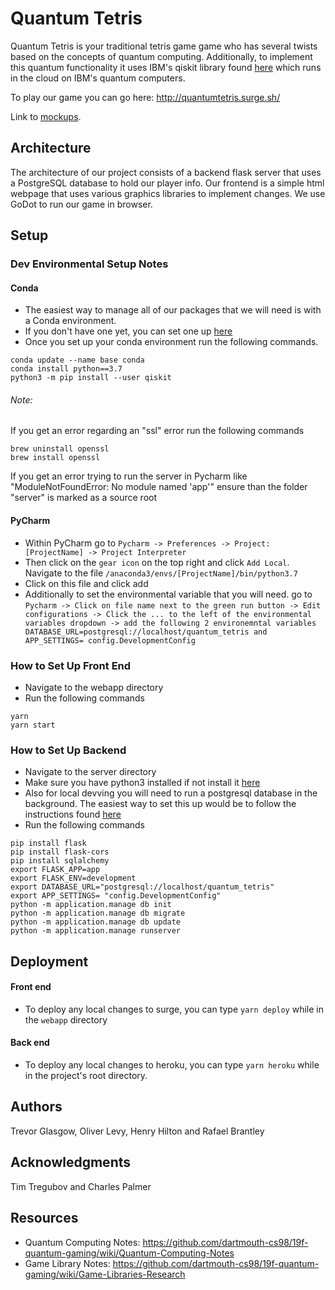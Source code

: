 # Quantum Tetris

Quantum Tetris is your traditional tetris game game who has several twists based on the concepts of quantum computing. Additionally, to implement this quantum functionality it uses IBM's qiskit library found [here](https://qiskit.org) which runs in the cloud on IBM's quantum computers.

To play our game you can go here: http://quantumtetris.surge.sh/

Link to [mockups](https://www.figma.com/file/ry3c6LBXIAP5A63igUO6YE/Quantum-Tetris?node-id=0%3A1).
## Architecture

The architecture of our project consists of a backend flask server that uses a PostgreSQL database to hold our player info. Our frontend is a simple html webpage that uses various graphics libraries to implement changes. We use GoDot to run our game in browser.

## Setup
### Dev Environmental Setup Notes
#### Conda
* The easiest way to manage all of our packages that we will need is with a Conda environment.
* If you don't have one yet, you can set one up [here](https://anaconda.org/)
* Once you set up your conda environment run the following commands.
```
conda update --name base conda
conda install python==3.7
python3 -m pip install --user qiskit
```
###### Note:
If you get an error regarding an "ssl" error run the following commands
```
brew uninstall openssl
brew install openssl
```

If you get an error trying to run the server in Pycharm like "ModuleNotFoundError: No module named 'app'" ensure than the folder "server" is marked as a source root

#### PyCharm
* Within PyCharm go to `Pycharm -> Preferences -> Project:[ProjectName] -> Project Interpreter`
* Then click on the `gear icon` on the top right and click `Add Local`. Navigate to the file `/anaconda3/envs/[ProjectName]/bin/python3.7`
* Click on this file and click add
* Additionally to set the environmental variable that you will need. go to `Pycharm -> Click on file name next to the green run button -> Edit configurations -> Click the ... to the left of the environmental variables dropdown -> add the following 2 environemntal variables DATABASE_URL=postgresql://localhost/quantum_tetris and APP_SETTINGS= config.DevelopmentConfig `

### How to Set Up Front End
* Navigate to the webapp directory
* Run the following commands
```
yarn
yarn start
```

### How to Set Up Backend
* Navigate to the server directory
* Make sure you have python3 installed if not install it [here]( https://www.python.org/downloads/)
* Also for local devving you will need to run a postgresql database in the background. The easiest way to set this up would be to follow the instructions found [here](https://postgresapp.com/)
* Run the following commands
```
pip install flask
pip install flask-cors
pip install sqlalchemy
export FLASK_APP=app
export FLASK_ENV=development
export DATABASE_URL="postgresql://localhost/quantum_tetris"
export APP_SETTINGS= "config.DevelopmentConfig"
python -m application.manage db init
python -m application.manage db migrate
python -m application.manage db update
python -m application.manage runserver
```

## Deployment

#### Front end
* To deploy any local changes to surge, you can type `yarn deploy` while in the `webapp` directory
#### Back end
* To deploy any local changes to heroku, you can type `yarn heroku` while in the project's root directory.
## Authors

Trevor Glasgow, Oliver Levy, Henry Hilton and Rafael Brantley

## Acknowledgments
Tim Tregubov and Charles Palmer

## Resources

* Quantum Computing Notes: https://github.com/dartmouth-cs98/19f-quantum-gaming/wiki/Quantum-Computing-Notes
* Game Library Notes: https://github.com/dartmouth-cs98/19f-quantum-gaming/wiki/Game-Libraries-Research
